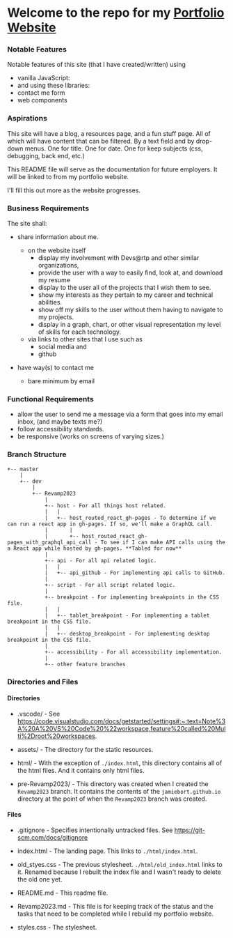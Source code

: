 # Welcome to the repo for my [Portfolio Website](https://jamiebort.github.io/)

### Notable Features

Notable features of this site (that I have created/written) using

- vanilla JavaScript:
- and using these libraries:
- contact me form
- web components

### Aspirations

This site will have a blog, a resources page, and a fun stuff page. All of which will have content that can be filtered.
By a text field and by drop-down menus. One for title. One for date. One for keep subjects (css, debugging, back end, etc.)

This README file will serve as the documentation for future employers. It will be linked to from my portfolio website.

I'll fill this out more as the website progresses.

### Business Requirements

The site shall:

- share information about me.

  - on the website itself
    - display my involvement with Devs@rtp and other similar organizations,
    - provide the user with a way to easily find, look at, and download my resume
    - display to the user all of the projects that I wish them to see.
    - show my interests as they pertain to my career and technical abilities.
    - show off my skills to the user without them having to navigate to my projects.
    - display in a graph, chart, or other visual representation my level of skills for each technology.
  - via links to other sites that I use such as
    - social media and
    - github

- have way(s) to contact me
  - bare minimum by email

### Functional Requirements

- allow the user to send me a message via a form that goes into my email inbox, (and maybe texts me?)
- follow accessibility standards.
- be responsive (works on screens of varying sizes.)

### Branch Structure

    +-- master
    	|
    	+-- dev
    		|
    		+-- Revamp2023
    			|
    			+-- host - For all things host related.
    			|	|
    			|	+-- host_routed_react_gh-pages - To determine if we can run a react app in gh-pages. If so, we'll make a GraphQL call.
    			|		|
    			|		+-- host_routed_react_gh-pages_with_graphql_api_call - To see if I can make API calls using the a React app while hosted by gh-pages. **Tabled for now**
    			|
    			+-- api - For all api related logic.
    			|	|
    			|	+-- api_github - For implementing api calls to GitHub.
    			|
    			+-- script - For all script related logic.
    			|
    			+-- breakpoint - For implementing breakpoints in the CSS file.
    			|	|
    			|	+-- tablet_breakpoint - For implementing a tablet breakpoint in the CSS file.
    			|	|
    			|	+-- desktop_breakpoint - For implementing desktop breakpoint in the CSS file.
    			|
    			+-- accessibility - For all accessibility implementation.
    			|
    			+-- other feature branches

### Directories and Files

#### Directories

- .vscode/ - See https://code.visualstudio.com/docs/getstarted/settings#:~:text=Note%3A%20A%20VS%20Code%20%22workspace,feature%20called%20Multi%2Droot%20workspaces.

- assets/ - The directory for the static resources.

- html/ - With the exception of `./index.html`, this directory contains all of the html files. And it contains only html files.

- pre-Revamp2023/ - This directory was created when I created the `Revamp2023` branch. It contains the contents of the `jamiebort.github.io` directory at the point of when the `Revamp2023` branch was created.

#### Files

- .gitignore - Specifies intentionally untracked files. See https://git-scm.com/docs/gitignore

- index.html - The landing page. This links to `./html/index.html`.

- old_styes.css - The previous stylesheet. `./html/old_index.html` links to it. Renamed because I rebuilt the index file and I wasn't ready to delete the old one yet.

- README.md - This readme file.

- Revamp2023.md - This file is for keeping track of the status and the tasks that need to be completed while I rebuild my portfolio website.

- styles.css - The stylesheet.
